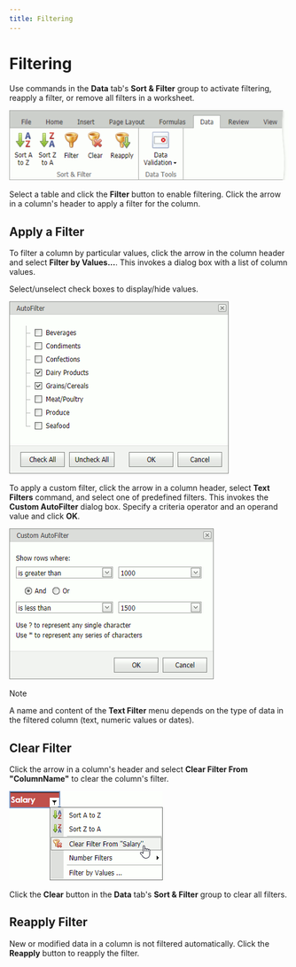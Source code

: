 ```yaml
---
title: Filtering
---
```

# Filtering
Use commands in the **Data** tab's **Sort & Filter** group to activate filtering, reapply a filter, or remove all filters in a worksheet.

![EUD_ASPxSpreadsheet_DataMenu](../../../images/img26346.png)

Select a table and click the **Filter** button to enable filtering. Click the arrow in a column's header to apply a filter for the column.


## Apply a Filter
To filter a column by particular values, click the arrow in the column header and select **Filter by Values...**. This invokes a dialog box with a list of column values.

Select/unselect check boxes to display/hide values.

![EUD_ASPxSpreadsheet_FilteredTable](../../../images/spreadsheet-data-presentation-filtering-table.png)

To apply a custom filter, click the arrow in a column header, select **Text Filters** command, and select one of predefined filters. This invokes the **Custom AutoFilter** dialog box. Specify a criteria operator and an operand value and click **OK**.

![EUD_ASPxSpreadsheet_FilteringDialog](../../../images/spreadsheet-data-presentation-filtering-dialog.png)


> [!NOTE]
> A name and content of the **Text Filter** menu depends on the type of data in the filtered column (text, numeric values or dates).

## Clear Filter
Click the arrow in a column's header and select **Clear Filter From "ColumnName"** to clear the column's filter.

![EUD_ASPxSpreadsheet_ClearFilter](../../../images/spreadsheet-data-presentation-clear-filter.png)

Click the **Clear** button in the **Data** tab's **Sort & Filter** group to clear all filters.


## Reapply Filter
New or modified data in a column is not filtered automatically. Click the **Reapply** button to reapply the filter.
